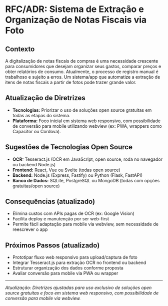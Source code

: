 # RFC/ADR: Sistema de Extração e Organização de Notas Fiscais via Foto

## Contexto
A digitalização de notas fiscais de compras é uma necessidade crescente para consumidores que desejam organizar seus gastos, comparar preços e obter relatórios de consumo. Atualmente, o processo de registro manual é trabalhoso e sujeito a erros. Um sistema/app que automatize a extração de itens de notas fiscais a partir de fotos pode trazer grande valor.

## Atualização de Diretrizes
- **Tecnologias:** Priorizar o uso de soluções open source gratuitas em todas as etapas do sistema.
- **Plataforma:** Foco inicial em sistema web responsivo, com possibilidade de conversão para mobile utilizando webview (ex: PWA, wrappers como Capacitor ou Cordova).

## Sugestões de Tecnologias Open Source
- **OCR:** Tesseract.js (OCR em JavaScript, open source, roda no navegador ou backend Node.js)
- **Frontend:** React, Vue ou Svelte (todas open source)
- **Backend:** Node.js (Express, Fastify) ou Python (Flask, FastAPI)
- **Banco de Dados:** SQLite, PostgreSQL ou MongoDB (todas com opções gratuitas/open source)

## Consequências (atualizado)
- Elimina custos com APIs pagas de OCR (ex: Google Vision)
- Facilita deploy e manutenção por ser web-first
- Permite fácil adaptação para mobile via webview, sem necessidade de reescrever o app

## Próximos Passos (atualizado)
- Prototipar fluxo web responsivo para upload/captura de foto
- Integrar Tesseract.js para extração OCR no frontend ou backend
- Estruturar organização dos dados conforme proposta
- Avaliar conversão para mobile via PWA ou wrapper

---
*Atualização: Diretrizes ajustadas para uso exclusivo de soluções open source gratuitas e foco em sistema web responsivo, com possibilidade de conversão para mobile via webview.* 